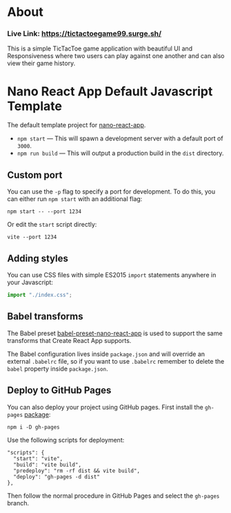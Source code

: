 # About
### Live Link: https://tictactoegame99.surge.sh/
This is a simple TicTacToe game application with beautiful UI and Responsiveness where two users can play against one another and can also view their game history.

# Nano React App Default Javascript Template

The default template project for [nano-react-app](https://github.com/nano-react-app/nano-react-app).

- `npm start` — This will spawn a development server with a default port of `3000`.
- `npm run build` — This will output a production build in the `dist` directory.

## Custom port

You can use the `-p` flag to specify a port for development. To do this, you can either run `npm start` with an additional flag:

```
npm start -- --port 1234
```

Or edit the `start` script directly:

```
vite --port 1234
```

## Adding styles

You can use CSS files with simple ES2015 `import` statements anywhere in your Javascript:

```js
import "./index.css";
```

## Babel transforms

The Babel preset [babel-preset-nano-react-app](https://github.com/nano-react-app/babel-preset-nano-react-app) is used to support the same transforms that Create React App supports.

The Babel configuration lives inside `package.json` and will override an external `.babelrc` file, so if you want to use `.babelrc` remember to delete the `babel` property inside `package.json`.


## Deploy to GitHub Pages

You can also deploy your project using GitHub pages.
First install the `gh-pages` [package](https://github.com/tschaub/gh-pages):

`npm i -D gh-pages`

Use the following scripts for deployment:

```
"scripts": {
  "start": "vite",
  "build": "vite build",
  "predeploy": "rm -rf dist && vite build",
  "deploy": "gh-pages -d dist"
},
```

Then follow the normal procedure in GitHub Pages and select the `gh-pages` branch.

